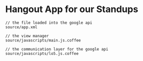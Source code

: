# Hangout App for our Standups

```
// the file loaded into the google api
source/app.xml 

// the view manager
source/javascripts/main.js.coffee 

// the communication layer for the google api
source/javascripts/lo5.js.coffee
```